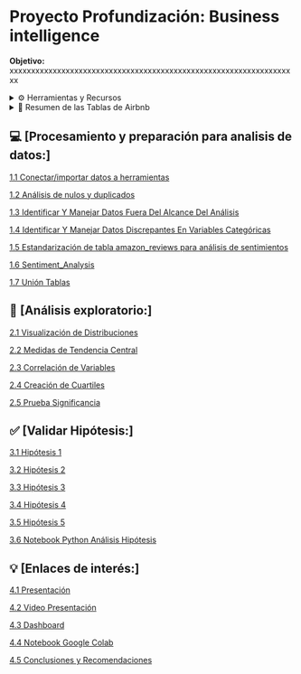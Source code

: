 # Proyecto Profundización: Business intelligence

**Objetivo:** 
xxxxxxxxxxxxxxxxxxxxxxxxxxxxxxxxxxxxxxxxxxxxxxxxxxxxxxxxxxxxxxxxxxx




<details>
<summary> ⚙️ Herramientas y Recursos</summary>

-Google BigQuery / SQL (Manejo de tablas)
-Power BI / Fórmulas DAX (Análisis Exploratorio).

</details>


<details>
<summary> 📄 Resumen de las Tablas de Airbnb </strong></summary>


<details>
<summary> <strong> Tabla rooms (Dimensión) </strong></summary>

* id: un identificador único para cada habitación.
* name: el nombre del anuncio de Airbnb
* neighbourhood: acrónimo del barrio en el que se encuentra el anuncio de Airbnb neighbourhoodgroup: barrio en el que se encuentra el anuncio de Airbnb
* latitude: la coordenada de latitud del anuncio de Airbnb
* longitude: la coordenada de longitud del anuncio de Airbnb
* roomtype: el tipo de habitación que ofrece el anuncio de Airbnb
* minimum_nights: el número mínimo de noches necesarias para reservar el anuncio de Airbnb
</details>


<details>
<summary> <strong>  Tabla hosts (Dimensión) </strong></summary>

* hostid : un identificador único para cada host.
* hostname: el nombre del anfitrión del anuncio de Airbnb

</details>

<details>
<summary> <strong> Tabla reviews (Hechos): </strong></summary>

* id: un identificador único para cada habitación.
* hostid : un identificador único para cada host.
* price: el precio por noche del anuncio de Airbnb
* numberofreviews: el número total de reseñas que ha recibido el anuncio de Airbnb
* lastreview: la fecha de la última reseña que recibió el anuncio de Airbnb
* reviewspermonth: El número promedio de reseñas que recibe el anuncio de Airbnb por mes
* calculatedhostlistingscount: el número total de listados que tiene el anfitrión
* availability365: la cantidad de días que el anuncio de Airbnb está disponible para reservar en un año
</details>


</details>

## 💻 [Procesamiento y preparación para analisis de datos:] 

[1.1 Conectar/importar datos a herramientas](https://github.com/jesolav/Datalab_Amazon_Sales_Proyecto_3_Laboratoria/blob/362ad879b7911c3002fb7e3ecb6b8ea3fb8c78c5/Procesar%20y%20preparar%20la%20base%20de%20datos/1.1%20Conectar-importar%20datos%20a%20herramientas.md)

[1.2 Análisis de nulos y duplicados](https://github.com/jesolav/Datalab_Amazon_Sales_Proyecto_3_Laboratoria/blob/362ad879b7911c3002fb7e3ecb6b8ea3fb8c78c5/Procesar%20y%20preparar%20la%20base%20de%20datos/1.2%20An%C3%A1lisis%20de%20Nulos%20y%20Duplicados.md)

[1.3 Identificar Y Manejar Datos Fuera Del Alcance Del Análisis](https://github.com/jesolav/Datalab_Amazon_Sales_Proyecto_3_Laboratoria/blob/362ad879b7911c3002fb7e3ecb6b8ea3fb8c78c5/Procesar%20y%20preparar%20la%20base%20de%20datos/1.3%20Identificar%20Y%20Manejar%20Datos%20Discrepantes%20En%20Variables%20Categ%C3%B3ricas.md)

[1.4 Identificar Y Manejar Datos Discrepantes En Variables Categóricas](https://github.com/jesolav/Datalab_Amazon_Sales_Proyecto_3_Laboratoria/blob/362ad879b7911c3002fb7e3ecb6b8ea3fb8c78c5/Procesar%20y%20preparar%20la%20base%20de%20datos/1.4%20Comprobar%20Y%20Cambiar%20Tipo%20De%20Dato.md)

[1.5 Estandarización de tabla amazon_reviews para análisis de sentimientos](https://github.com/jesolav/Datalab_Amazon_Sales_Proyecto_3_Laboratoria/blob/362ad879b7911c3002fb7e3ecb6b8ea3fb8c78c5/Procesar%20y%20preparar%20la%20base%20de%20datos/1.6%20Estandarizaci%C3%B3n%20de%20tabla%20amazon_reviews%20para%20an%C3%A1lisis%20de%20sentimientos.md)

[1.6 Sentiment_Analysis](https://github.com/jesolav/Datalab_Amazon_Sales_Proyecto_3_Laboratoria/blob/3b601b2d338bdb574fcc235c2debf93c65bc3ed6/Procesar%20y%20preparar%20la%20base%20de%20datos/1.6%20sentiment_analysis.ipynb)

[1.7 Unión Tablas](https://github.com/jesolav/Datalab_Amazon_Sales_Proyecto_3_Laboratoria/blob/b146729137fb451c42f4f70d2268e2d943382e66/Procesar%20y%20preparar%20la%20base%20de%20datos/1.7%20Uni%C3%B3n%20de%20Tablas.md)


## 🔎 [Análisis exploratorio:]


[2.1 Visualización de Distribuciones](https://github.com/jesolav/Datalab_Amazon_Sales_Proyecto_3_Laboratoria/blob/b146729137fb451c42f4f70d2268e2d943382e66/EDA/2.1%20Visualizaci%C3%B3n%20Distribuciones.md)

[2.2 Medidas de Tendencia Central](https://github.com/jesolav/Datalab_Amazon_Sales_Proyecto_3_Laboratoria/blob/b146729137fb451c42f4f70d2268e2d943382e66/EDA/2.2%20Medidas%20Tendencia%20Central.md)

[2.3 Correlación de Variables](https://github.com/jesolav/Datalab_Amazon_Sales_Proyecto_3_Laboratoria/blob/aa8d3c891815b477a11a79f7bfb67b95e33b1a59/EDA/2.3%20Correlaci%C3%B3n%20Variables.md)

[2.4 Creación de Cuartiles](https://github.com/jesolav/Datalab_Amazon_Sales_Proyecto_3_Laboratoria/blob/aa8d3c891815b477a11a79f7bfb67b95e33b1a59/EDA/2.4%20Creaci%C3%B3n%20de%20cuartiles.md)

[2.5 Prueba Significancia](https://github.com/jesolav/Datalab_Amazon_Sales_Proyecto_3_Laboratoria/blob/dd15304ad08f8b1fa655c948ec389bd625ad7898/EDA/2.5%20Prueba%20de%20Significancia.md)

## ✅ [Validar Hipótesis:]

[3.1 Hipótesis 1](https://github.com/jesolav/Datalab_Amazon_Sales_Proyecto_3_Laboratoria/blob/228ead1ee636f06acbb3a1cfe761ae9ca2f92ad2/Validar%20Hip%C3%B3tesis/Hip%C3%B3tesis%201.md)

[3.2 Hipótesis 2](https://github.com/jesolav/Datalab_Amazon_Sales_Proyecto_3_Laboratoria/blob/228ead1ee636f06acbb3a1cfe761ae9ca2f92ad2/Validar%20Hip%C3%B3tesis/Hip%C3%B3tesis%202.md)

[3.3 Hipótesis 3](https://github.com/jesolav/Datalab_Amazon_Sales_Proyecto_3_Laboratoria/blob/228ead1ee636f06acbb3a1cfe761ae9ca2f92ad2/Validar%20Hip%C3%B3tesis/Hip%C3%B3tesis%203.md)

[3.4 Hipótesis 4](https://github.com/jesolav/Datalab_Amazon_Sales_Proyecto_3_Laboratoria/blob/228ead1ee636f06acbb3a1cfe761ae9ca2f92ad2/Validar%20Hip%C3%B3tesis/Hip%C3%B3tesis%204.md)


[3.5 Hipótesis 5](https://github.com/jesolav/Datalab_Amazon_Sales_Proyecto_3_Laboratoria/blob/86968a72712da3c5de757f6b83514e6ebd0b7495/Validar%20Hip%C3%B3tesis/Hip%C3%B3tesis%205.md)

[3.6 Notebook Python Análisis Hipótesis](https://github.com/jesolav/Datalab_Amazon_Sales_Proyecto_3_Laboratoria/blob/86968a72712da3c5de757f6b83514e6ebd0b7495/Validar%20Hip%C3%B3tesis/C%C3%B3digo%20Python%20Hip%C3%B3tesis.ipynb)


## 💡 [Enlaces de interés:]

[4.1 Presentación](https://drive.google.com/file/d/1mkHs5UFDD9ZaMQURzsnECrOHG5sIMq1J/view?usp=drive_link)

[4.2 Video Presentación](https://www.loom.com/share/6dbc0b16a8764c15b3a0d3f4c5fdb277?sid=b98917bf-be56-4070-83ba-c86fc6c53051)

[4.3 Dashboard](https://public.tableau.com/views/Datalab_amazon_tableau/ResumenVentas?:language=es-ES&:sid=&:display_count=n&:origin=viz_share_link&:device=desktop) 

[4.4 Notebook Google Colab](https://github.com/jesolav/Datalab_Amazon_Sales_Proyecto_3_Laboratoria/blob/4445a486ccb7d1aa67124edd75b9c60784edcf8f/An%C3%A1lisis_Datalab.ipynb)

[4.5 Conclusiones y Recomendaciones](https://github.com/jesolav/Datalab_Amazon_Sales_Proyecto_3_Laboratoria/blob/9fa4144e83f42a466be6ab2a7e7828356c79fe87/Conclusiones/Conclusiones.md)




